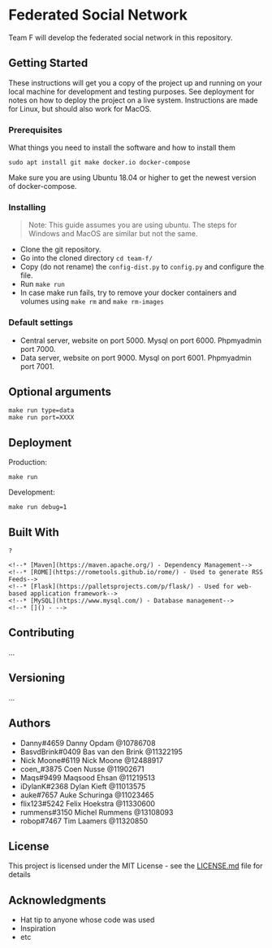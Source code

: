 # Federated Social Network

Team F will develop the federated social network in this repository.

## Getting Started

These instructions will get you a copy of the project up and running on your local machine for development and testing purposes. See deployment for notes on how to deploy the project on a live system.
Instructions are made for Linux, but should also work for MacOS.

### Prerequisites

What things you need to install the software and how to install them

```
sudo apt install git make docker.io docker-compose
```
Make sure you are using Ubuntu 18.04 or higher to get the newest version of docker-compose.

### Installing
> Note: This guide assumes you are using ubuntu. The steps for Windows and MacOS are similar but not the same.
- Clone the git repository.
- Go into the cloned directory `cd team-f/`
- Copy (do not rename) the `config-dist.py` to `config.py` and configure the file.
- Run `make run` 
- In case make run fails, try to remove your docker containers and volumes using `make rm` and `make rm-images` 

### Default settings
- Central server, website on port 5000. Mysql on port 6000. Phpmyadmin port 7000.
- Data server, website on port 9000. Mysql on port 6001. Phpmyadmin port 7001.

## Optional arguments
```
make run type=data
make run port=XXXX
```

## Deployment

Production:

```
make run
```

Development:
```
make run debug=1
```

## Built With
```
?

<!--* [Maven](https://maven.apache.org/) - Dependency Management-->
<!--* [ROME](https://rometools.github.io/rome/) - Used to generate RSS Feeds-->
<!--* [Flask](https://palletsprojects.com/p/flask/) - Used for web-based application framework-->
<!--* [MySQL](https://www.mysql.com/) - Database management-->
<!--* []() - -->
```
## Contributing

...

## Versioning

<!--We use [SemVer](http://semver.org/) for versioning. For the versions available, see the [tags on this repository](https://github.com/your/project/tags). -->
...

## Authors

* Danny#4659 Danny Opdam @10786708
* BasvdBrink#0409 Bas van den Brink @11322195
* Nick Moone#6119 Nick Moone @12488917
* coen_#3875 Coen Nusse @11902671
* Maqs#9499 Maqsood Ehsan @11219513
* iDylanK#2368 Dylan Kieft @11013575
* auke#7657 Auke Schuringa @11023465
* flix123#5242 Felix Hoekstra @11330600
* rummens#3150 Michel Rummens @13108093
* robop#7467 Tim Laamers @11320850

## License

This project is licensed under the MIT License - see the [LICENSE.md](LICENSE.md) file for details

## Acknowledgments

* Hat tip to anyone whose code was used
* Inspiration
* etc

